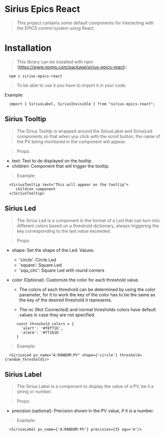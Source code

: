 # Sirius Epics React

>This project contains some default components for interacting with the EPICS control system using React.

# Installation

>This library can be installed with npm (https://www.npmjs.com/package/sirius-epics-react):
```
  npm i sirius-epics-react
```

>To be able to use it you have to import it in your code.

Example:
```
  import { SiriusLabel, SiriusInvisible } from "sirius-epics-react";
```

## Sirius Tooltip

>The Sirius Tooltip is wrapped around the SiriusLabel and SiriusLed components so that when you click with the scroll button, the name of the PV being monitored in the component will appear.

>Props:
- text: Text to de displayed on the tooltip.
- children: Component that will trigger the tooltip.

>Example:
```
  <SiriusTooltip text="This will appear on the tooltip">
     children component
  </SiriusTooltip>
```

## Sirius Led

>The Sirius Led is a component in the format of a Led that can turn into different colors based on a threshold dictionary, always triggering the key corresponding to the last value exceeded.

>Props:
- shape: Set the shape of the Led. Values:
  * 'circle': Circle Led
  * 'square': Square Led
  * 'squ_circ': Square Led with round corners

- color (Optional): Customize the color for each threshold value.

  * The colors of each threshold can be determined by using the color parameter, for it to work the key of the color has to be the same as the key of the desired threshold it represents.

  * The nc (Not Connected) and normal thresholds colors have default values in case they are not specified.

  ```
    const threshold_colors = {
      'alert': '#f8ff1b',
      'alarm': '#ff1b1b'
    }
  ```

>Example:
```
  <SiriusLed pv_name="A:RANDOM:PV" shape={'circle'} threshold={random_threshold}/>
```

## Sirius Label

>The Sirius Label is a component to display the value of a PV, be it a string or number.

>Props:
- precision (optional): Precision shown in the PV value, if it is a number.

>Example:
```
  <SiriusLabel pv_name={'A:RANDOM:PV'} precision={3} egu='m'/>
```
